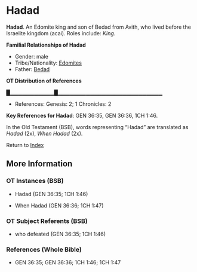 # Hadad
**Hadad**. 
An Edomite king and son of Bedad from Avith, who lived before the Israelite kingdom (acai). 
Roles include: 
_King_. 




**Familial Relationships of Hadad**


* Gender: male
* Tribe/Nationality: [Edomites](../../../groups/md/acai/Edom.md)
* Father: [Bedad](Bedad.md)


**OT Distribution of References**

█▁▁▁▁▁▁▁▁▁▁▁█▁▁▁▁▁▁▁▁▁▁▁▁▁▁▁▁▁▁▁▁▁▁▁▁▁▁
* References: Genesis: 2; 1 Chronicles: 2



**Key References for Hadad**: 
GEN 36:35, GEN 36:36, 1CH 1:46. 


In the Old Testament (BSB), words representing “Hadad” are translated as 
*Hadad* (2x), *When Hadad* (2x). 




Return to [Index](00-Index.md)

## More Information

### OT Instances (BSB)

* Hadad (GEN 36:35; 1CH 1:46)

* When Hadad (GEN 36:36; 1CH 1:47)



### OT Subject Referents (BSB)

* who defeated (GEN 36:35; 1CH 1:46)



### References (Whole Bible)

* GEN 36:35; GEN 36:36; 1CH 1:46; 1CH 1:47



